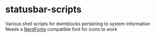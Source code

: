 # statusbar-scripts
Various shell scripts for dwmblocks pertaining to system information  
Needs a [NerdFonts](https://www.nerdfonts.com/) compatible font for icons to work
